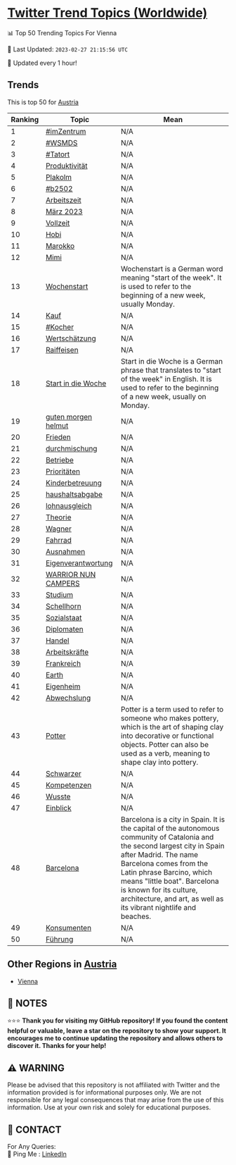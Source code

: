 [Twitter Trend Topics (Worldwide)](https://github.com/ErcinDedeoglu/Twitter-Trend-Topics)
==========


📊 Top 50 Trending Topics For Vienna

📆 Last Updated: `2023-02-27 21:15:56 UTC`

🔧 Updated every 1 hour!


## Trends

This is top 50 for [Austria](</Austria>)

| Ranking | Topic | Mean |
| ------- | ------------ | ------------ |
| 1 | [#imZentrum](http://twitter.com/search?q=%23imZentrum) | N/A |
| 2 | [#WSMDS](http://twitter.com/search?q=%23WSMDS) | N/A |
| 3 | [#Tatort](http://twitter.com/search?q=%23Tatort) | N/A |
| 4 | [Produktivität](http://twitter.com/search?q=Produktivit%c3%a4t) | N/A |
| 5 | [Plakolm](http://twitter.com/search?q=Plakolm) | N/A |
| 6 | [#b2502](http://twitter.com/search?q=%23b2502) | N/A |
| 7 | [Arbeitszeit](http://twitter.com/search?q=Arbeitszeit) | N/A |
| 8 | [März 2023](http://twitter.com/search?q=M%c3%a4rz+2023) | N/A |
| 9 | [Vollzeit](http://twitter.com/search?q=Vollzeit) | N/A |
| 10 | [Hobi](http://twitter.com/search?q=Hobi) | N/A |
| 11 | [Marokko](http://twitter.com/search?q=Marokko) | N/A |
| 12 | [Mimi](http://twitter.com/search?q=Mimi) | N/A |
| 13 | [Wochenstart](http://twitter.com/search?q=Wochenstart) | Wochenstart is a German word meaning "start of the week". It is used to refer to the beginning of a new week, usually Monday. |
| 14 | [Kauf](http://twitter.com/search?q=Kauf) | N/A |
| 15 | [#Kocher](http://twitter.com/search?q=%23Kocher) | N/A |
| 16 | [Wertschätzung](http://twitter.com/search?q=Wertsch%c3%a4tzung) | N/A |
| 17 | [Raiffeisen](http://twitter.com/search?q=Raiffeisen) | N/A |
| 18 | [Start in die Woche](http://twitter.com/search?q=Start+in+die+Woche) | Start in die Woche is a German phrase that translates to "start of the week" in English. It is used to refer to the beginning of a new week, usually on Monday. |
| 19 | [guten morgen helmut](http://twitter.com/search?q=guten+morgen+helmut) | N/A |
| 20 | [Frieden](http://twitter.com/search?q=Frieden) | N/A |
| 21 | [durchmischung](http://twitter.com/search?q=durchmischung) | N/A |
| 22 | [Betriebe](http://twitter.com/search?q=Betriebe) | N/A |
| 23 | [Prioritäten](http://twitter.com/search?q=Priorit%c3%a4ten) | N/A |
| 24 | [Kinderbetreuung](http://twitter.com/search?q=Kinderbetreuung) | N/A |
| 25 | [haushaltsabgabe](http://twitter.com/search?q=haushaltsabgabe) | N/A |
| 26 | [lohnausgleich](http://twitter.com/search?q=lohnausgleich) | N/A |
| 27 | [Theorie](http://twitter.com/search?q=Theorie) | N/A |
| 28 | [Wagner](http://twitter.com/search?q=Wagner) | N/A |
| 29 | [Fahrrad](http://twitter.com/search?q=Fahrrad) | N/A |
| 30 | [Ausnahmen](http://twitter.com/search?q=Ausnahmen) | N/A |
| 31 | [Eigenverantwortung](http://twitter.com/search?q=Eigenverantwortung) | N/A |
| 32 | [WARRIOR NUN CAMPERS](http://twitter.com/search?q=WARRIOR+NUN+CAMPERS) | N/A |
| 33 | [Studium](http://twitter.com/search?q=Studium) | N/A |
| 34 | [Schellhorn](http://twitter.com/search?q=Schellhorn) | N/A |
| 35 | [Sozialstaat](http://twitter.com/search?q=Sozialstaat) | N/A |
| 36 | [Diplomaten](http://twitter.com/search?q=Diplomaten) | N/A |
| 37 | [Handel](http://twitter.com/search?q=Handel) | N/A |
| 38 | [Arbeitskräfte](http://twitter.com/search?q=Arbeitskr%c3%a4fte) | N/A |
| 39 | [Frankreich](http://twitter.com/search?q=Frankreich) | N/A |
| 40 | [Earth](http://twitter.com/search?q=Earth) | N/A |
| 41 | [Eigenheim](http://twitter.com/search?q=Eigenheim) | N/A |
| 42 | [Abwechslung](http://twitter.com/search?q=Abwechslung) | N/A |
| 43 | [Potter](http://twitter.com/search?q=Potter) | Potter is a term used to refer to someone who makes pottery, which is the art of shaping clay into decorative or functional objects. Potter can also be used as a verb, meaning to shape clay into pottery. |
| 44 | [Schwarzer](http://twitter.com/search?q=Schwarzer) | N/A |
| 45 | [Kompetenzen](http://twitter.com/search?q=Kompetenzen) | N/A |
| 46 | [Wusste](http://twitter.com/search?q=Wusste) | N/A |
| 47 | [Einblick](http://twitter.com/search?q=Einblick) | N/A |
| 48 | [Barcelona](http://twitter.com/search?q=Barcelona) | Barcelona is a city in Spain. It is the capital of the autonomous community of Catalonia and the second largest city in Spain after Madrid. The name Barcelona comes from the Latin phrase Barcino, which means "little boat". Barcelona is known for its culture, architecture, and art, as well as its vibrant nightlife and beaches. |
| 49 | [Konsumenten](http://twitter.com/search?q=Konsumenten) | N/A |
| 50 | [Führung](http://twitter.com/search?q=F%c3%bchrung) | N/A |



## Other Regions in [Austria](</Austria>)

* [Vienna](</Austria/Vienna.md>)



## 📝 NOTES

⭐⭐⭐ **Thank you for visiting my GitHub repository! If you found the content helpful or valuable, leave a star on the repository to show your support. It encourages me to continue updating the repository and allows others to discover it. Thanks for your help!**


## ⚠️ WARNING

Please be advised that this repository is not affiliated with Twitter and the information provided is for informational purposes only. We are not responsible for any legal consequences that may arise from the use of this information. Use at your own risk and solely for educational purposes.


## 📨 CONTACT

 For Any Queries:  
            🏓 Ping Me : [LinkedIn](https://www.linkedin.com/in/ercindedeoglu/)
